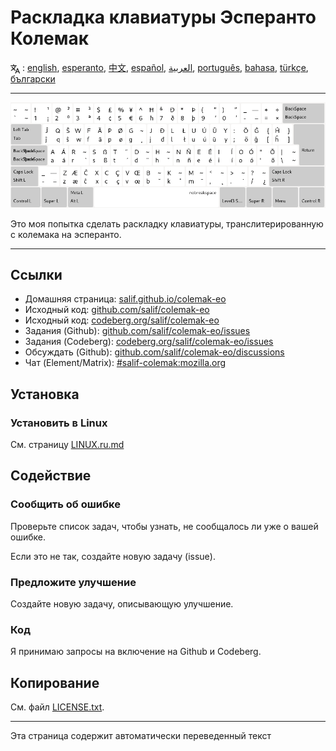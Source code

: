 # Раскладка клавиатуры Эсперанто Колемак

<span><svg xmlns="http://www.w3.org/2000/svg" width="15" height="15" fill="none"
style="vertical-align: sub;" viewBox="0 0 24 24" stroke="currentColor"
stroke-width="2" stroke-linecap="round" stroke-linejoin="round"><path
class="st0" d="M2,16c0.1,0,8-5,9-7c0.6-1.3,1-5,1-5h3H1h7V1" /><line
class="st0" x1="4" y1="8" x2="12" y2="16" /><polygon class="st0"
points="15,19 21,19 23,23 18,11 13,23 " /></svg> : [english](README.md), [esperanto](README.eo.md), [中文](README.zh-CN.md), [español](README.es.md), [العربية](README.ar.md), [português](README.pt.md), [bahasa](README.id.md), [türkçe](README.tr.md), [български](README.bg.md)</span>

---

![Предварительный просмотр эсперанто Colemak](./media/preview.png)

Это моя попытка сделать раскладку клавиатуры, транслитерированную с колемака на эсперанто.

---

## Ссылки

* Домашняя страница: [salif.github.io/colemak-eo](https://salif.github.io/colemak-eo/)
* Исходный код: [github.com/salif/colemak-eo](https://github.com/salif/colemak-eo)
* Исходный код: [codeberg.org/salif/colemak-eo](https://codeberg.org/salif/colemak-eo)
* Задания (Github): [github.com/salif/colemak-eo/issues](https://github.com/salif/colemak-eo/issues)
* Задания (Codeberg): [codeberg.org/salif/colemak-eo/issues](https://codeberg.org/salif/colemak-eo/issues)
* Обсуждать (Github): [github.com/salif/colemak-eo/discussions](https://github.com/salif/colemak-eo/discussions)
* Чат (Element/Matrix): [#salif-colemak:mozilla.org](https://matrix.to/#/#salif-colemak:mozilla.org)

## Установка

### Установить в Linux

См. страницу [LINUX.ru.md](./LINUX.ru.md)

## Содействие

### Сообщить об ошибке

Проверьте список задач, чтобы узнать, не сообщалось ли уже о вашей ошибке.

Если это не так, создайте новую задачу (issue).

### Предложите улучшение

Создайте новую задачу, описывающую улучшение.

### Код

Я принимаю запросы на включение на Github и Codeberg.

## Копирование

См. файл [LICENSE.txt](./LICENSE.txt).

---

Эта страница содержит автоматически переведенный текст
